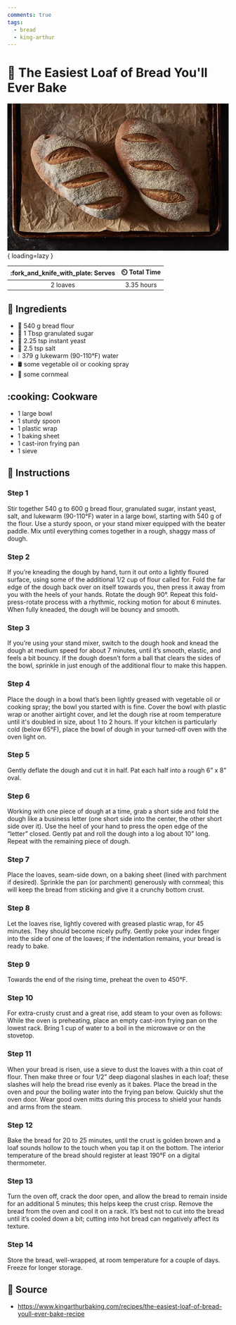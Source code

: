 ```yaml
---
comments: true
tags:
  - bread
  - king-arthur
---
```

# :bread: The Easiest Loaf of Bread You'll Ever Bake

![The Easiest Loaf of Bread You'll Ever Bake][1]{ loading=lazy }

| :fork_and_knife_with_plate: Serves | :timer_clock: Total Time |
|:----------------------------------:|:-----------------------: |
| 2 loaves | 3.35 hours |

## :salt: Ingredients

- :ear_of_rice: 540 g bread flour
- :candy: 1 Tbsp granulated sugar
- :microbe: 2.25 tsp instant yeast
- :salt: 2.5 tsp salt
- :droplet: 379 g lukewarm (90-110°F) water
- :oil_drum: some vegetable oil or cooking spray
- :corn: some cornmeal

## :cooking: Cookware

- 1 large bowl
- 1 sturdy spoon
- 1 plastic wrap
- 1 baking sheet
- 1 cast-iron frying pan
- 1 sieve

## :pencil: Instructions

### Step 1

Stir together 540 g to 600 g bread flour, granulated sugar, instant yeast, salt, and lukewarm (90-110°F) water in a
large bowl, starting with 540 g of the flour. Use a sturdy spoon, or your stand mixer equipped with the beater paddle.
Mix until everything comes together in a rough, shaggy mass of dough.

### Step 2

If you’re kneading the dough by hand, turn it out onto a lightly floured surface, using some of the additional 1/2 cup
of flour called for. Fold the far edge of the dough back over on itself towards you, then press it away from you with
the heels of your hands. Rotate the dough 90°. Repeat this fold-press-rotate process with a rhythmic, rocking motion
for about 6 minutes. When fully kneaded, the dough will be bouncy and smooth.

### Step 3

If you’re using your stand mixer, switch to the dough hook and knead the dough at medium speed for about 7 minutes,
until it’s smooth, elastic, and feels a bit bouncy. If the dough doesn’t form a ball that clears the sides of the
bowl, sprinkle in just enough of the additional flour to make this happen.

### Step 4

Place the dough in a bowl that’s been lightly greased with vegetable oil or cooking spray; the bowl you started with
is fine. Cover the bowl with plastic wrap or another airtight cover, and let the dough rise at room temperature until
it's doubled in size, about 1 to 2 hours. If your kitchen is particularly cold (below 65°F), place the bowl of dough in
your turned-off oven with the oven light on.

### Step 5

Gently deflate the dough and cut it in half. Pat each half into a rough 6” x 8” oval.

### Step 6

Working with one piece of dough at a time, grab a short side and fold the dough like a business letter (one short side
into the center, the other short side over it). Use the heel of your hand to press the open edge of the “letter”
closed. Gently pat and roll the dough into a log about 10” long. Repeat with the remaining piece of dough.

### Step 7

Place the loaves, seam-side down, on a baking sheet (lined with parchment if desired). Sprinkle the pan (or parchment)
generously with cornmeal; this will keep the bread from sticking and give it a crunchy bottom crust.

### Step 8

Let the loaves rise, lightly covered with greased plastic wrap, for 45 minutes. They should become nicely puffy. Gently
poke your index finger into the side of one of the loaves; if the indentation remains, your bread is ready to bake.

### Step 9

Towards the end of the rising time, preheat the oven to 450°F.

### Step 10

For extra-crusty crust and a great rise, add steam to your oven as follows: While the oven is preheating, place an empty
cast-iron frying pan on the lowest rack. Bring 1 cup of water to a boil in the microwave or on the stovetop.

### Step 11

When your bread is risen, use a sieve to dust the loaves with a thin coat of flour. Then make three or four 1/2” deep
diagonal slashes in each loaf; these slashes will help the bread rise evenly as it bakes. Place the bread in the oven
and pour the boiling water into the frying pan below. Quickly shut the oven door. Wear good oven mitts during this
process to shield your hands and arms from the steam.

### Step 12

Bake the bread for 20 to 25 minutes, until the crust is golden brown and a loaf sounds hollow to the touch when you tap
it on the bottom. The interior temperature of the bread should register at least 190°F on a digital thermometer.

### Step 13

Turn the oven off, crack the door open, and allow the bread to remain inside for an additional 5 minutes; this helps
keep the crust crisp. Remove the bread from the oven and cool it on a rack. It’s best not to cut into the bread until
it’s cooled down a bit; cutting into hot bread can negatively affect its texture.

### Step 14

Store the bread, well-wrapped, at room temperature for a couple of days. Freeze for longer storage.

## :link: Source

- <https://www.kingarthurbaking.com/recipes/the-easiest-loaf-of-bread-youll-ever-bake-recipe>

[1]: <../assets/images/the-easiest-loaf-of-bread-you'll-ever-bake.jpg>

